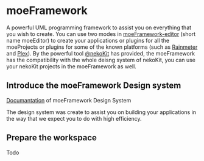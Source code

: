 # moeFramework

A powerful UML programming framework to assist you on everything that you wish
to create. You can use two modes in [moeFramework-editor](https://github.com/moeFramework-editor)
(short name moeEditor) to create your applications or plugins for all the
moeProjects or plugins for some of the known platforms (such as [Rainmeter](https://www.rainmeter.net/)
and [Plex](https://www.plex.tv/)). By the powerful tool [@nekoKit](https://github.com/nekoKit)
has provided, the moeFramework has the compatibility with the whole deisng system
of nekoKit, you can use your nekoKit projects in the moeFramework as well.

## Introduce the moeFramework Design system

[Documantation](https://github.com/moeFramework/moeFramework-Design-System) of
moeFramework Design System

The design system was create to assist you on building your applications in the
way that we expect you to do with high efficiency.

## Prepare the workspace

Todo
